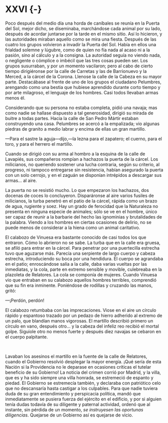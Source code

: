 # XXVI {-}

Poco después del medio día una horda de caníbales se reunía en la Puerta del
Sol, mejor dicho, se diseminaba, marchándose cada animal por su lado, después
de acordar juntarse por la tarde en el mismo sitio. Así lo hicieron, y las
autoridades miraban aquello como se mira una fiesta. Después de las cuatro los
grupos volvieron a invadir la Puerta del Sol. Había en ellos una frialdad
solemne y lúgubre, como de quien no fía nada al acaso ni a la pasión, sino al
cálculo y a la consigna. La autoridad seguía no viendo nada, o negligente
o cómplice o imbécil que las tres cosas pueden ser. Los grupos susurraban,
y por un momento vacilaron; pero al cabo de cierto tiempo dirigiéronse por la
calle de Carretas y las de Barrionuevo y la Merced, a la cárcel de la Corona.
Llenose la calle de la Cabeza en su mayor parte. Destacábase al frente de uno
de los grupos el ciudadano Pelumbres, arengando como una bestia que hubiese
aprendido durante corto tiempo y por arte milagroso, el lenguaje de los
hombres. Casi todos llevaban armas menos él.

Considerando que su persona no estaba completa, pidió una navaja; mas como
nadie se hallase dispuesto a tal generosidad, dirigió su mirada de buitre
a todas partes. Hacia la calle de San Pedro Mártir estaban construyendo una
casa. Pelumbres se acercó a la empalizada; vio algunas piedras de granito
a medio labrar y encima de ellas un gran martillo.

—Para el sastre la aguja—dijo,—la lezna para el zapatero; el cuerno, para el
toro, y para el herrero el martillo.

Cuando se dirigió con su arma al hombro a la esquina de la calle de Lavapiés,
sus compañeros rompían a hachazos la puerta de la cárcel. Los milicianos, no
queriendo sostener una lucha contraria, según su criterio, al progreso, ni
tampoco entregarse sin resistencia, habían asegurado la puerta con un solo
cerrojo, y en el zaguán se disponían intrépidos a descargar sus armas... al
aire. 

La puerta no se resistió mucho. Lo que empezaron los hachazos, dos docenas de
coces lo concluyeron. Disparáronse al aire varios fusiles de milicianos, la
turba penetró en el patio de la cárcel, rápida como un brazo de agua, rugiente
y soez. Hay un grado de ferocidad que la Naturaleza no presenta en ninguna
especie de animales; sólo se ve en el hombre, único ser capaz de reunir a la
barbarie del hecho las ignominias y brutalidades de la palabra. Viendo a los
hombres en ciertas ocasiones de delirio, no se puede menos de considerar a la
hiena como un animal caritativo.

El calabozo de Vinuesa era bastante conocido de casi todos los que entraron.
Cómo lo abrieron no se sabe. La turba que en la calle era gruesa, se afiló para
entrar en la cárcel. Para penetrar por una puertecilla estrecha tuvo que
aguzarse más. Parecía una serpiente de largo cuerpo y cabeza estrecha,
introduciendo su boca por una hendidura. El cuerpo se agrandaba en el patio;
enroscándose salía a la calle, daba varias vueltas por las inmediatas, y la
cola, parte en extremo sensible y movible, culebreaba en la plazoleta de
Relatores. La cola se componía de mujeres. Cuando Vinuesa vio que entraban en
su calabozo aquellos hombres terribles, comprendió que su fin era inminente.
Poniéndose de rodillas y cruzando las manos, gritó:

—¡Perdón, perdón!

El calabozo retumbaba con las imprecaciones. Viose en el aire un círculo rápido
y espantoso trazado por un pedazo de hierro adherido al extremo de un palo, que
blandían manos vigorosas. El martillo describió primero un círculo en vano,
después otro... y la cabeza del infeliz reo recibió el mortal golpe. Siguiole
otro no menos fuerte y después diez navajas se cebaron en el cuerpo palpitante.

<p> </p>

Lavaban los asesinos el martillo en la fuente de la calle de Relatores, cuando
el Gobierno resolvió desplegar la mayor energía. ¡Qué sería de esta Nación si
la Providencia no le deparase en ocasiones críticas el tutelar beneficio de su
Gobierno! La noticia del crimen corrió por Madrid, y la villa, que es y ha sido
siempre una villa honrada, se estremeció de espanto y piedad. El Gobierno se
estremecía también, y declaraba con patriótico celo que no descansaría hasta
castigar a los culpables. Para que nadie tuviera duda de su gran entendimiento
y perspicacia política, mandó que inmediatamente se pusiera fuerza del ejército
en el edificio, y por si alguien tenía dudas todavía de su diligente y paternal
actividad, ordenó que al instante, sin pérdida de un momento, *se instruyesen
las oportunas diligencias*. Quejarse de un Gobierno así es quejarse de vicio. 
